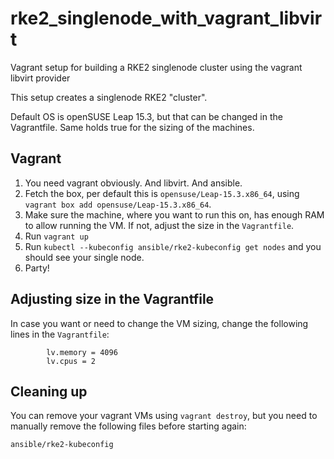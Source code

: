 # rke2_singlenode_with_vagrant_libvirt

Vagrant setup for building a RKE2 singlenode cluster using the vagrant libvirt provider 

This setup creates a singlenode RKE2 "cluster".

Default OS is openSUSE Leap 15.3, but that can be changed in the Vagrantfile. Same holds true for the sizing of the machines.

## Vagrant

1. You need vagrant obviously. And libvirt. And ansible.
2. Fetch the box, per default this is `opensuse/Leap-15.3.x86_64`, using `vagrant box add opensuse/Leap-15.3.x86_64`.
3. Make sure the machine, where you want to run this on, has enough RAM to allow running the VM. If not, adjust the size in the `Vagrantfile`.
4. Run `vagrant up`
5. Run `kubectl --kubeconfig ansible/rke2-kubeconfig get nodes` and you should see your single node.
6. Party!

## Adjusting size in the Vagrantfile

In case you want or need to change the VM sizing, change the following lines in the `Vagrantfile`:
```
        lv.memory = 4096
        lv.cpus = 2
```

## Cleaning up

You can remove your vagrant VMs using `vagrant destroy`, but you need to manually remove the following files before starting again:
```bash
ansible/rke2-kubeconfig
```
